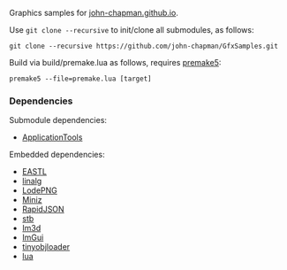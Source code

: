 Graphics samples for [john-chapman.github.io](https://john-chapman.github.io/).

Use `git clone --recursive` to init/clone all submodules, as follows:

```
git clone --recursive https://github.com/john-chapman/GfxSamples.git
```

Build via build/premake.lua as follows, requires [premake5](https://premake.github.io/):

```
premake5 --file=premake.lua [target]
```

### Dependencies

Submodule dependencies:
- [ApplicationTools](https://github.com/john-chapman/ApplicationTools)
 
Embedded dependencies:
- [EASTL](https://github.com/electronicarts/EASTL)
- [linalg](https://github.com/john-chapman/linalg)
- [LodePNG](http://lodev.org/lodepng/)
- [Miniz](https://github.com/richgel999/miniz)
- [RapidJSON](http://rapidjson.org/)
- [stb](https://github.com/nothings/stb)
- [Im3d](https://github.com/john-chapman/im3d/)
- [ImGui](https://github.com/ocornut/imgui)
- [tinyobjloader](https://github.com/syoyo/tinyobjloader)
- [lua](https://www.lua.org)
	
